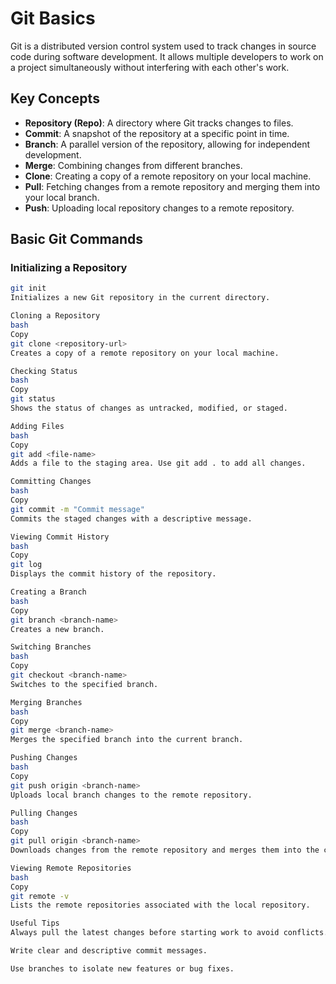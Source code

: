 
# Git Basics

Git is a distributed version control system used to track changes in source code during software development. It allows multiple developers to work on a project simultaneously without interfering with each other's work.

## Key Concepts

- **Repository (Repo)**: A directory where Git tracks changes to files.
- **Commit**: A snapshot of the repository at a specific point in time.
- **Branch**: A parallel version of the repository, allowing for independent development.
- **Merge**: Combining changes from different branches.
- **Clone**: Creating a copy of a remote repository on your local machine.
- **Pull**: Fetching changes from a remote repository and merging them into your local branch.
- **Push**: Uploading local repository changes to a remote repository.

## Basic Git Commands

### Initializing a Repository
```bash
git init
Initializes a new Git repository in the current directory.

Cloning a Repository
bash
Copy
git clone <repository-url>
Creates a copy of a remote repository on your local machine.

Checking Status
bash
Copy
git status
Shows the status of changes as untracked, modified, or staged.

Adding Files
bash
Copy
git add <file-name>
Adds a file to the staging area. Use git add . to add all changes.

Committing Changes
bash
Copy
git commit -m "Commit message"
Commits the staged changes with a descriptive message.

Viewing Commit History
bash
Copy
git log
Displays the commit history of the repository.

Creating a Branch
bash
Copy
git branch <branch-name>
Creates a new branch.

Switching Branches
bash
Copy
git checkout <branch-name>
Switches to the specified branch.

Merging Branches
bash
Copy
git merge <branch-name>
Merges the specified branch into the current branch.

Pushing Changes
bash
Copy
git push origin <branch-name>
Uploads local branch changes to the remote repository.

Pulling Changes
bash
Copy
git pull origin <branch-name>
Downloads changes from the remote repository and merges them into the current branch.

Viewing Remote Repositories
bash
Copy
git remote -v
Lists the remote repositories associated with the local repository.

Useful Tips
Always pull the latest changes before starting work to avoid conflicts.

Write clear and descriptive commit messages.

Use branches to isolate new features or bug fixes.
